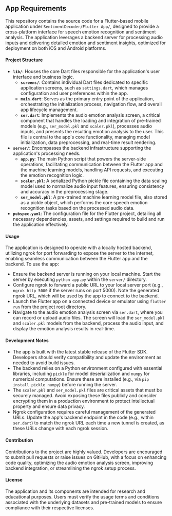 ## App Requirements
This repository contains the source code for a Flutter-based mobile application under `SentimentDecoder/Flutter App/`, designed to provide a cross-platform interface for speech emotion recognition and sentiment analysis. The application leverages a backend server for processing audio inputs and delivering detailed emotion and sentiment insights, optimized for deployment on both iOS and Android platforms.

#### Project Structure
- **`lib/`**: Houses the core Dart files responsible for the application's user interface and business logic.
  - **`screens/`**: Contains individual Dart files dedicated to specific application screens, such as `settings.dart`, which manages configuration and user preferences within the app.
  - **`main.dart`**: Serves as the primary entry point of the application, orchestrating the initialization process, navigation flow, and overall app lifecycle management.
  - **`ser.dart`**: Implements the audio emotion analysis screen, a critical component that handles the loading and integration of pre-trained models (e.g., `ser_model.pkl` and `scaler.pkl`), processes audio inputs, and presents the resulting emotion analysis to the user. This file is central to the app's core functionality, managing model initialization, data preprocessing, and real-time result rendering.
- **`server/`**: Encompasses the backend infrastructure supporting the application's processing needs.
  - **`app.py`**: The main Python script that powers the server-side operations, facilitating communication between the Flutter app and the machine learning models, handling API requests, and executing the emotion recognition logic.
  - **`scaler.pkl`**: A serialized Python pickle file containing the data scaling model used to normalize audio input features, ensuring consistency and accuracy in the preprocessing stage.
  - **`ser_model.pkl`**: A pre-trained machine learning model file, also stored as a pickle object, which performs the core speech emotion recognition tasks based on the processed audio data.
- **`pubspec.yaml`**: The configuration file for the Flutter project, detailing all necessary dependencies, assets, and settings required to build and run the application effectively.

#### Usage
The application is designed to operate with a locally hosted backend, utilizing ngrok for port forwarding to expose the server to the internet, enabling seamless communication between the Flutter app and the backend. To use the app:
- Ensure the backend server is running on your local machine. Start the server by executing `python app.py` within the `server/` directory.
- Configure ngrok to forward a public URL to your local server port (e.g., `ngrok http 5000` if the server runs on port 5000). Note the generated ngrok URL, which will be used by the app to connect to the backend.
- Launch the Flutter app on a connected device or emulator using `flutter run` from the project root directory.
- Navigate to the audio emotion analysis screen via `ser.dart`, where you can record or upload audio files. The screen will load the `ser_model.pkl` and `scaler.pkl` models from the backend, process the audio input, and display the emotion analysis results in real-time.

#### Development Notes
- The app is built with the latest stable release of the Flutter SDK. Developers should verify compatibility and update the environment as needed to avoid build issues.
- The backend relies on a Python environment configured with essential libraries, including `pickle` for model deserialization and `numpy` for numerical computations. Ensure these are installed (e.g., via `pip install pickle numpy`) before running the server.
- The `scaler.pkl` and `ser_model.pkl` files are critical assets that must be securely managed. Avoid exposing these files publicly and consider encrypting them in a production environment to protect intellectual property and ensure data privacy.
- Ngrok configuration requires careful management of the generated URLs. Update the app's backend endpoint in the code (e.g., within `ser.dart`) to match the ngrok URL each time a new tunnel is created, as these URLs change with each ngrok session.

#### Contribution
Contributions to the project are highly valued. Developers are encouraged to submit pull requests or raise issues on GitHub, with a focus on enhancing code quality, optimizing the audio emotion analysis screen, improving backend integration, or streamlining the ngrok setup process.

#### License
The application and its components are intended for research and educational purposes. Users must verify the usage terms and conditions associated with the underlying datasets and pre-trained models to ensure compliance with their respective licenses.

